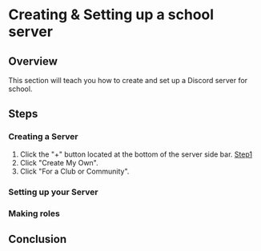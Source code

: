 # Creating & Setting up a school server

## Overview

This section will teach you how to create and set up a Discord server for school.

## Steps

### Creating a Server

1. Click the "+" button located at the bottom of the server side bar.
[Step1]()
2. Click "Create My Own".
3. Click "For a Club or Community".


### Setting up your Server

### Making roles

## Conclusion
